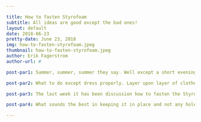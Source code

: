 ```yaml
---

title: How to fasten Styrofoam
subtitle: All ideas are good except the bad ones!
layout: default
date: 2018-06-23
pretty-date: June 23, 2018
img: how-to-fasten-styrofoam.jpeg
thumbnail: how-to-fasten-styrofoam.jpeg
author: Erik Fagerstrom
author-url: #

post-par1: Summer, summer, summer they say. Well except a short evening with above 10 degrees it has been raining the whole week. I am hoping the team members that have left Kiruna might have seen the sun and can share it. 

post-par2: What to do except dress properly. Layer upon layer of clothes. That we shall do with the experiment to keep it warm, aluminum and Styrofoam to keep the inside safe from the harsh Kiruna outside.

post-par3: The last week it has been discussion how to fasten the Styrofoam. Some of the ideas is to use plastic screws from the outside, have 90 degrees angles on the inside from the frame to make a slot for the Styrofoam and lastly use thread from the frame on the inside tying it stuck.

post-par4: What sounds the best in keeping it in place and not any holes in the styrofoam to have heatbridges to the outside. As seen in the picture we are tying it to the fram! Well that was the latest news from thermal, keep it cool!

---
```

